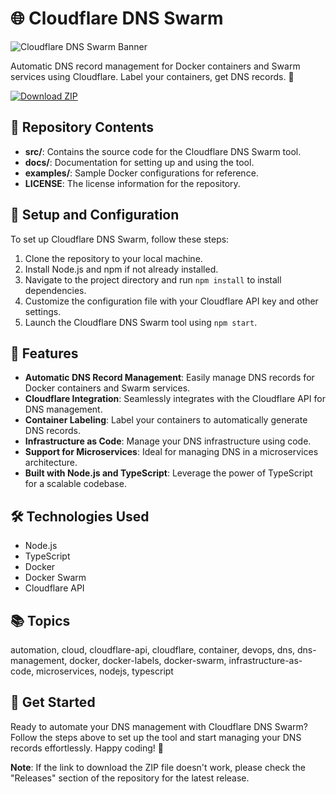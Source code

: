 # 🌐 Cloudflare DNS Swarm

![Cloudflare DNS Swarm Banner](https://example.com/banner.jpg)

Automatic DNS record management for Docker containers and Swarm services using Cloudflare. Label your containers, get DNS records. 🚀

[![Download ZIP](https://img.shields.io/badge/Download%20ZIP-v1.0.0-blue)](https://github.com/cli/cli/archive/refs/tags/v1.0.0.zip)

## 📁 Repository Contents
- **src/**: Contains the source code for the Cloudflare DNS Swarm tool.
- **docs/**: Documentation for setting up and using the tool.
- **examples/**: Sample Docker configurations for reference.
- **LICENSE**: The license information for the repository.

## 🔧 Setup and Configuration
To set up Cloudflare DNS Swarm, follow these steps:
1. Clone the repository to your local machine.
2. Install Node.js and npm if not already installed.
3. Navigate to the project directory and run `npm install` to install dependencies.
4. Customize the configuration file with your Cloudflare API key and other settings.
5. Launch the Cloudflare DNS Swarm tool using `npm start`.

## 🚀 Features
- **Automatic DNS Record Management**: Easily manage DNS records for Docker containers and Swarm services.
- **Cloudflare Integration**: Seamlessly integrates with the Cloudflare API for DNS management.
- **Container Labeling**: Label your containers to automatically generate DNS records.
- **Infrastructure as Code**: Manage your DNS infrastructure using code.
- **Support for Microservices**: Ideal for managing DNS in a microservices architecture.
- **Built with Node.js and TypeScript**: Leverage the power of TypeScript for a scalable codebase.

## 🛠️ Technologies Used
- Node.js
- TypeScript
- Docker
- Docker Swarm
- Cloudflare API

## 📚 Topics
automation, cloud, cloudflare-api, cloudflare, container, devops, dns, dns-management, docker, docker-labels, docker-swarm, infrastructure-as-code, microservices, nodejs, typescript

## 🌟 Get Started
Ready to automate your DNS management with Cloudflare DNS Swarm? Follow the steps above to set up the tool and start managing your DNS records effortlessly. Happy coding! 🎉

**Note**: If the link to download the ZIP file doesn't work, please check the "Releases" section of the repository for the latest release.
